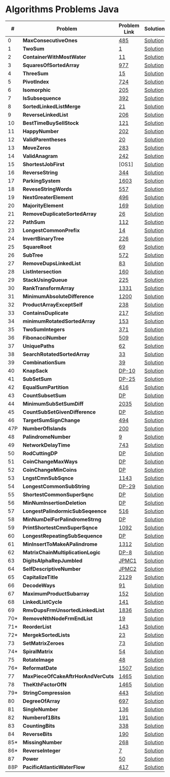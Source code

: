 # Algorithms Problems Java

| #    | Problem                                     | Problem Link                                                                                                  | Solution                                                                                                                   |
| ---- | ------------------------------------------- | ------------------------------------------------------------------------------------------------------------- | -------------------------------------------------------------------------------------------------------------------------- |
| 0    | <b>MaxConsecutiveOnes</b> <br>              | [485](https://leetcode.com/problems/max-consecutive-ones/)                                                    | [Solution](https://github.com/kj-grogu/Data_Structures_Algorithms_Java/blob/main/src/MaxConsecutiveOnes.java)              |
| 1    | <b>TwoSum</b> <br>                          | [1](https://leetcode.com/problems/two-sum/)                                                                   | [Solution](https://github.com/kj-grogu/Data_Structures_Algorithms_Java/blob/main/src/TwoSum.java)                          |
| 2    | <b>ContainerWithMostWater</b> <br>          | [11](https://leetcode.com/problems/container-with-most-water/)                                                | [Solution](https://github.com/kj-grogu/Data_Structures_Algorithms_Java/blob/main/src/ContainerWithMostWater.java)          |
| 3    | <b>SquaresOfSortedArray</b> <br>            | [977](https://leetcode.com/problems/squares-of-a-sorted-array/)                                               | [Solution](https://github.com/kj-grogu/Data_Structures_Algorithms_Java/blob/main/src/SquaresOfSortedArray.java)            |
| 4    | <b>ThreeSum</b> <br>                        | [15](https://leetcode.com/problems/3sum/)                                                                     | [Solution](https://github.com/kj-grogu/Data_Structures_Algorithms_Java/blob/main/src/ThreeSum.java)                        |
| 5    | <b>PivotIndex</b> <br>                      | [724](https://leetcode.com/problems/find-pivot-index/)                                                        | [Solution](https://github.com/kj-grogu/Data_Structures_Algorithms_Java/blob/main/src/PivotIndex.java)                      |
| 6    | <b>Isomorphic</b> <br>                      | [205](https://leetcode.com/problems/isomorphic-strings/)                                                      | [Solution](https://github.com/kj-grogu/Data_Structures_Algorithms_Java/blob/main/src/Isomorphic.java)                      |
| 7    | <b>IsSubsequence</b> <br>                   | [392](https://leetcode.com/problems/is-subsequence/)                                                          | [Solution](https://github.com/kj-grogu/Data_Structures_Algorithms_Java/blob/main/src/IsSubsequence.java)                   |
| 8    | <b>SortedLinkedListMerge</b> <br>           | [21](https://leetcode.com/problems/merge-two-sorted-lists/)                                                   | [Solution](https://github.com/kj-grogu/Data_Structures_Algorithms_Java/blob/main/src/SortedLinkedListMerge.java)           |
| 9    | <b>ReverseLinkedList</b> <br>               | [206](https://leetcode.com/problems/reverse-linked-list/)                                                     | [Solution](https://github.com/kj-grogu/Data_Structures_Algorithms_Java/blob/main/src/ReverseLinkedList.java)               |
| 10   | <b>BestTimeBuySellStock</b> <br>            | [121](https://leetcode.com/problems/best-time-to-buy-and-sell-stock/)                                         | [Solution](https://github.com/kj-grogu/Data_Structures_Algorithms_Java/blob/main/src/BestTimeBuySellStock.java)            |
| 11   | <b>HappyNumber</b> <br>                     | [202](https://leetcode.com/problems/happy-number/)                                                            | [Solution](https://github.com/kj-grogu/Data_Structures_Algorithms_Java/blob/main/src/HappyNumber.java)                     |
| 12   | <b>ValidParentheses</b> <br>                | [20](https://leetcode.com/problems/valid-parentheses/)                                                        | [Solution](https://github.com/kj-grogu/Data_Structures_Algorithms_Java/blob/main/src/ValidParentheses.java)                |
| 13   | <b>MoveZeros</b> <br>                       | [283](https://leetcode.com/problems/move-zeroes/)                                                             | [Solution](https://github.com/kj-grogu/Data_Structures_Algorithms_Java/blob/main/src/MoveZeros.java)                       |
| 14   | <b>ValidAnagram</b> <br>                    | [242](https://leetcode.com/problems/valid-anagram/)                                                           | [Solution](https://github.com/kj-grogu/Data_Structures_Algorithms_Java/blob/main/src/ValidAnagram.java)                    |
| 15   | <b>ShortestJobFirst</b> <br>                | [OS1]                                                                                                         | [Solution](https://github.com/kj-grogu/Data_Structures_Algorithms_Java/blob/main/src/ShortestJobFirst.java)                |
| 16   | <b>ReverseString</b> <br>                   | [344](https://leetcode.com/problems/reverse-string/)                                                          | [Solution](https://github.com/kj-grogu/Data_Structures_Algorithms_Java/blob/main/src/ReverseString.java)                   |
| 17   | <b>ParkingSystem</b> <br>                   | [1603](https://leetcode.com/problems/design-parking-system/)                                                  | [Solution](https://github.com/kj-grogu/Data_Structures_Algorithms_Java/blob/main/src/ParkingSystem.java)                   |
| 18   | <b>ReveseStringWords</b> <br>               | [557](https://leetcode.com/problems/reverse-words-in-a-string-iii/)                                           | [Solution](https://github.com/kj-grogu/Data_Structures_Algorithms_Java/blob/main/src/ReveseStringWords.java)               |
| 19   | <b>NextGreaterElement</b> <br>              | [496](https://leetcode.com/problems/next-greater-element-i/)                                                  | [Solution](https://github.com/kj-grogu/Data_Structures_Algorithms_Java/blob/main/src/NextGreaterElement.java)              |
| 20   | <b>MajorityElement</b> <br>                 | [169](https://leetcode.com/problems/majority-element/)                                                        | [Solution](https://github.com/kj-grogu/Data_Structures_Algorithms_Java/blob/main/src/MajorityElement.java)                 |
| 21   | <b>RemoveDuplicateSortedArray</b> <br>      | [26](https://leetcode.com/problems/remove-duplicates-from-sorted-array/)                                      | [Solution](https://github.com/kj-grogu/Data_Structures_Algorithms_Java/blob/main/src/RemoveDuplicateSortedArray.java)      |
| 22   | <b>PathSum</b> <br>                         | [112](https://leetcode.com/problems/path-sum/)                                                                | [Solution](https://github.com/kj-grogu/Data_Structures_Algorithms_Java/blob/main/src/PathSum.java)                         |
| 23   | <b>LongestCommonPrefix</b> <br>             | [14](https://leetcode.com/problems/longest-common-prefix/)                                                    | [Solution](https://github.com/kj-grogu/Data_Structures_Algorithms_Java/blob/main/src/LongestCommonPrefix.java)             |
| 24   | <b>InvertBinaryTree</b> <br>                | [226](https://leetcode.com/problems/invert-binary-tree/)                                                      | [Solution](https://github.com/kj-grogu/Data_Structures_Algorithms_Java/blob/main/src/InvertBinaryTree.java)                |
| 25   | <b>SquareRoot</b> <br>                      | [69](https://leetcode.com/problems/sqrtx/)                                                                    | [Solution](https://github.com/kj-grogu/Data_Structures_Algorithms_Java/blob/main/src/SquareRoot.java)                      |
| 26   | <b>SubTree</b> <br>                         | [572](https://leetcode.com/problems/subtree-of-another-tree/)                                                 | [Solution](https://github.com/kj-grogu/Data_Structures_Algorithms_Java/blob/main/src/SubTree.java)                         |
| 27   | <b>RemoveDupsLinkedList</b> <br>            | [83](https://leetcode.com/problems/remove-duplicates-from-sorted-list/)                                       | [Solution](https://github.com/kj-grogu/Data_Structures_Algorithms_Java/blob/main/src/RemoveDupsLinkedList.java)            |
| 28   | <b>ListIntersection</b> <br>                | [160](https://leetcode.com/problems/intersection-of-two-linked-lists/)                                        | [Solution](https://github.com/kj-grogu/Data_Structures_Algorithms_Java/blob/main/src/ListIntersection.java)                |
| 29   | <b>StackUsingQueue</b> <br>                 | [225](https://leetcode.com/problems/implement-stack-using-queues/)                                            | [Solution](https://github.com/kj-grogu/Data_Structures_Algorithms_Java/blob/main/src/StackUsingQueue.java)                 |
| 30   | <b>RankTransformArray</b> <br>              | [1331](https://leetcode.com/problems/rank-transform-of-an-array/)                                             | [Solution](https://github.com/kj-grogu/Data_Structures_Algorithms_Java/blob/main/src/RankTransformArray.java)              |
| 31   | <b>MinimumAbsoluteDifference</b> <br>       | [1200](https://leetcode.com/problems/minimum-absolute-difference/)                                            | [Solution](https://github.com/kj-grogu/Data_Structures_Algorithms_Java/blob/main/src/MinimumAbsoluteDifference.java)       |
| 32   | <b>ProductArrayExceptSelf</b> <br>          | [238](https://leetcode.com/problems/product-of-array-except-self/)                                            | [Solution](https://github.com/kj-grogu/Data_Structures_Algorithms_Java/blob/main/src/ProductArrayExceptSelf.java)          |
| 33   | <b>ContainsDuplicate</b> <br>               | [217](https://leetcode.com/problems/contains-duplicate/)                                                      | [Solution](https://github.com/kj-grogu/Data_Structures_Algorithms_Java/blob/main/src/ContainsDuplicate.java)               |
| 34   | <b>minimumRotatedSortedArray</b> <br>       | [153](https://leetcode.com/problems/find-minimum-in-rotated-sorted-array/)                                    | [Solution](https://github.com/kj-grogu/Data_Structures_Algorithms_Java/blob/main/src/minimumRotatedSortedArray.java)       |
| 35   | <b>TwoSumIntegers</b> <br>                  | [371](https://leetcode.com/problems/sum-of-two-integers/)                                                     | [Solution](https://github.com/kj-grogu/Data_Structures_Algorithms_Java/blob/main/src/TwoSumIntegers.java)                  |
| 36   | <b>FibonacciNumber</b> <br>                 | [509](https://leetcode.com/problems/fibonacci-number/)                                                        | [Solution](https://github.com/kj-grogu/Data_Structures_Algorithms_Java/blob/main/src/FibonacciNumber.java)                 |
| 37   | <b>UniquePaths</b> <br>                     | [62](https://leetcode.com/problems/unique-paths/)                                                             | [Solution](https://github.com/kj-grogu/Data_Structures_Algorithms_Java/blob/main/src/UniquePaths.java)                     |
| 38   | <b>SearchRotatedSortedArray</b> <br>        | [33](https://leetcode.com/problems/search-in-rotated-sorted-array/)                                           | [Solution](https://github.com/kj-grogu/Data_Structures_Algorithms_Java/blob/main/src/SearchRotatedSortedArray.java)        |
| 39   | <b>CombinationSum</b> <br>                  | [39](https://leetcode.com/problems/combination-sum/)                                                          | [Solution](https://github.com/kj-grogu/Data_Structures_Algorithms_Java/blob/main/src/CombinationSum.java)                  |
| 40   | <b>KnapSack</b> <br>                        | [DP-10](https://www.geeksforgeeks.org/0-1-knapsack-problem-dp-10/)                                            | [Solution](https://github.com/kj-grogu/Data_Structures_Algorithms_Java/blob/main/src/KnapSack.java)                        |
| 41   | <b>SubSetSum</b> <br>                       | [DP-25](https://www.geeksforgeeks.org/subset-sum-problem-dp-25/)                                              | [Solution](https://github.com/kj-grogu/Data_Structures_Algorithms_Java/blob/main/src/SubSetSum.java)                       |
| 42   | <b>EqualSumPartition</b> <br>               | [416](https://leetcode.com/problems/partition-equal-subset-sum/)                                              | [Solution](https://github.com/kj-grogu/Data_Structures_Algorithms_Java/blob/main/src/EqualSumPartition.java)               |
| 43   | <b>CountSubsetSum</b> <br>                  | [DP](https://www.geeksforgeeks.org/count-of-subsets-with-sum-equal-to-x/)                                     | [Solution](https://github.com/kj-grogu/Data_Structures_Algorithms_Java/blob/main/src/CountSubsetSum.java)                  |
| 44   | <b>MinimumSubSetSumDiff</b> <br>            | [2035](https://leetcode.com/problems/partition-array-into-two-arrays-to-minimize-sum-difference/)             | [Solution](https://github.com/kj-grogu/Data_Structures_Algorithms_Java/blob/main/src/MinimumSubSetSumDiff.java)            |
| 45   | <b>CountSubSetGivenDifference</b> <br>      | [DP](https://www.geeksforgeeks.org/count-of-subsets-with-given-difference/)                                   | [Solution](https://github.com/kj-grogu/Data_Structures_Algorithms_Java/blob/main/src/CountSubSetGivenDifference.java)      |
| 46   | <b>TargetSumSignChange</b> <br>             | [494](https://leetcode.com/problems/target-sum/)                                                              | [Solution](https://github.com/kj-grogu/Data_Structures_Algorithms_Java/blob/main/src/TargetSumSignChange.java)             |
| 47P  | <b>NumberOfIslands</b> <br>                 | [200](https://leetcode.com/problems/number-of-islands/)                                                       | [Solution](https://github.com/kj-grogu/Data_Structures_Algorithms_Java/blob/main/src/NumberOfIslands.java)                 |
| 48   | <b>PalindromeNumber</b> <br>                | [9](https://leetcode.com/problems/palindrome-number/)                                                         | [Solution](https://github.com/kj-grogu/Data_Structures_Algorithms_Java/blob/main/src/PalindromeNumber.java)                |
| 49   | <b>NetworkDelayTime</b> <br>                | [743](https://leetcode.com/problems/network-delay-time/)                                                      | [Solution](https://github.com/kj-grogu/Data_Structures_Algorithms_Java/blob/main/src/NetworkDelayTime.java)                |
| 50   | <b>RodCuttingDP</b> <br>                    | [DP](https://www.youtube.com/watch?v=SZqAQLjDsag&list=PL_z_8CaSLPWekqhdCPmFohncHwz8TY2Go&index=17)            | [Solution](https://github.com/kj-grogu/Data_Structures_Algorithms_Java/blob/main/src/RodCuttingDP.java)                    |
| 51   | <b>CoinChangeMaxWays</b> <br>               | [DP](https://www.youtube.com/watch?v=I4UR2T6Ro3w&list=PL_z_8CaSLPWekqhdCPmFohncHwz8TY2Go&index=15)            | [Solution](https://github.com/kj-grogu/Data_Structures_Algorithms_Java/blob/main/src/CoinChangeMaxWays.java)               |
| 52   | <b>CoinChangeMinCoins</b> <br>              | [DP](https://www.youtube.com/watch?v=I-l6PBeERuc&list=PL_z_8CaSLPWekqhdCPmFohncHwz8TY2Go&index=16)            | [Solution](https://github.com/kj-grogu/Data_Structures_Algorithms_Java/blob/main/src/CoinChangeMinCoins.java)              |
| 53   | <b>LngstCmnSubSqnce</b> <br>                | [1143](https://leetcode.com/problems/longest-common-subsequence/)                                             | [Solution](https://github.com/kj-grogu/Data_Structures_Algorithms_Java/blob/main/src/LngstCmnSubSqnce.java)                |
| 54   | <b>LongestCommonSubString</b> <br>          | [DP-29](https://www.geeksforgeeks.org/longest-common-substring-dp-29/)                                        | [Solution](https://github.com/kj-grogu/Data_Structures_Algorithms_Java/blob/main/src/LongestCommonSubString.java)          |
| 55   | <b>ShortestCommonSuperSqnc</b> <br>         | [DP](https://www.geeksforgeeks.org/shortest-common-supersequence/)                                            | [Solution](https://github.com/kj-grogu/Data_Structures_Algorithms_Java/blob/main/src/ShortestCommonSuperSqnc.java)         |
| 56   | <b>MinNumInsertionDeletion</b> <br>         | [DP](https://www.geeksforgeeks.org/minimum-number-deletions-insertions-transform-one-string-another/)         | [Solution](https://github.com/kj-grogu/Data_Structures_Algorithms_Java/blob/main/src/MinNumInsertionDeletion.java)         |
| 57   | <b>LongestPalindormicSubSeqeence</b> <br>   | [516](https://leetcode.com/problems/longest-palindromic-subsequence/)                                         | [Solution](https://github.com/kj-grogu/Data_Structures_Algorithms_Java/blob/main/src/LongestPalindormicSubSeqeence.java)   |
| 58   | <b>MinNumDelForPalindromeStrng</b> <br>     | [DP](https://www.geeksforgeeks.org/minimum-number-deletions-make-string-palindrome/)                          | [Solution](https://github.com/kj-grogu/Data_Structures_Algorithms_Java/blob/main/src/MinNumDelForPalindromeStrng.java)     |
| 59   | <b>PrintShortestCmnSuperSqnce</b> <br>      | [1092](https://leetcode.com/problems/shortest-common-supersequence/)                                          | [Solution](https://github.com/kj-grogu/Data_Structures_Algorithms_Java/blob/main/src/PrintShortestCmnSuperSqnce.java)      |
| 60   | <b>LongestRepeatingSubSequence</b> <br>     | [DP](https://www.geeksforgeeks.org/longest-repeating-subsequence/)                                            | [Solution](https://github.com/kj-grogu/Data_Structures_Algorithms_Java/blob/main/src/LongestRepeatingSubSequence.java)     |
| 61   | <b>MinInsertToMakeAPalindrome</b> <br>      | [1312](https://leetcode.com/problems/minimum-insertion-steps-to-make-a-string-palindrome/)                    | [Solution](https://github.com/kj-grogu/Data_Structures_Algorithms_Java/blob/main/src/MinInsertToMakeAPalindrome.java)      |
| 62   | <b>MatrixChainMultiplicationLogic</b> <br>  | [DP-8](https://www.geeksforgeeks.org/matrix-chain-multiplication-dp-8/)                                       | [Solution](https://github.com/kj-grogu/Data_Structures_Algorithms_Java/blob/main/src/MatrixChainMultiplicationLogic.java)  |
| 63   | <b>DigitsAlphaRepJumbled</b> <br>           | [JPMC1](https://www.geeksforgeeks.org/digits-whose-alphabetic-representations-are-jumbled-in-a-given-string/) | [Solution](https://github.com/kj-grogu/Data_Structures_Algorithms_Java/blob/main/src/DigitsAlphaRepJumbled.java)           |
| 64   | <b>SelfDescriptiveNumber</b> <br>           | [JPMC2](https://www.geeksforgeeks.org/self-descriptive-number/)                                               | [Solution](https://github.com/kj-grogu/Data_Structures_Algorithms_Java/blob/main/src/SelfDescriptiveNumber.java)           |
| 65   | <b>CapitalizeTitle</b> <br>                 | [2129](https://leetcode.com/problems/capitalize-the-title/)                                                   | [Solution](https://github.com/kj-grogu/Data_Structures_Algorithms_Java/blob/main/src/CapitalizeTitle.java)                 |
| 66   | <b>DecodeWays</b> <br>                      | [91](https://leetcode.com/problems/decode-ways/)                                                              | [Solution](https://github.com/kj-grogu/Data_Structures_Algorithms_Java/blob/main/src/DecodeWays.java)                      |
| 67   | <b>MaximumProductSubarray</b> <br>          | [152](https://leetcode.com/problems/maximum-product-subarray/)                                                | [Solution](https://github.com/kj-grogu/Data_Structures_Algorithms_Java/blob/main/src/MaximumProductSubarray.java)          |
| 68   | <b>LinkedListCycle</b> <br>                 | [141](https://leetcode.com/problems/linked-list-cycle/)                                                       | [Solution](https://github.com/kj-grogu/Data_Structures_Algorithms_Java/blob/main/src/LinkedListCycle.java)                 |
| 69   | <b>RmvDupsFrmUnsortedLinkedList</b> <br>    | [1836](https://leetcode.com/problems/remove-duplicates-from-an-unsorted-linked-list/)                         | [Solution](https://github.com/kj-grogu/Data_Structures_Algorithms_Java/blob/main/src/RmvDupsFrmUnsortedLinkedList.java)    |
| 70\* | <b>RemoveNthNodeFrmEndList</b> <br>         | [19](https://leetcode.com/problems/remove-nth-node-from-end-of-list/)                                         | [Solution](https://github.com/kj-grogu/Data_Structures_Algorithms_Java/blob/main/src/RemoveNthNodeFrmEndList.java)         |
| 71\* | <b>ReorderList</b> <br>                     | [143](https://leetcode.com/problems/reorder-list/)                                                            | [Solution](https://github.com/kj-grogu/Data_Structures_Algorithms_Java/blob/main/src/ReorderList.java)                     |
| 72\* | <b>MergekSortedLists</b> <br>               | [23](https://leetcode.com/problems/merge-k-sorted-lists/)                                                     | [Solution](https://github.com/kj-grogu/Data_Structures_Algorithms_Java/blob/main/src/MergekSortedLists.java)               |
| 73   | <b>SetMatrixZeroes</b> <br>                 | [73](https://leetcode.com/problems/set-matrix-zeroes/)                                                        | [Solution](https://github.com/kj-grogu/Data_Structures_Algorithms_Java/blob/main/src/SetMatrixZeroes.java)                 |
| 74\* | <b>SpiralMatrix</b> <br>                    | [54](https://leetcode.com/problems/spiral-matrix/)                                                            | [Solution](https://github.com/kj-grogu/Data_Structures_Algorithms_Java/blob/main/src/SpiralMatrix.java)                    |
| 75   | <b>RotateImage</b> <br>                     | [48](https://leetcode.com/problems/rotate-image/)                                                             | [Solution](https://github.com/kj-grogu/Data_Structures_Algorithms_Java/blob/main/src/RotateImage.java)                     |
| 76\* | <b>ReformatDate</b> <br>                    | [1507](https://leetcode.com/problems/reformat-date/)                                                          | [Solution](https://github.com/kj-grogu/Data_Structures_Algorithms_Java/blob/main/src/ReformatDate.java)                    |
| 77   | <b>MaxPieceOfCakeAftrHorAndVerCuts</b> <br> | [1465](https://leetcode.com/problems/maximum-area-of-a-piece-of-cake-after-horizontal-and-vertical-cuts/)     | [Solution](https://github.com/kj-grogu/Data_Structures_Algorithms_Java/blob/main/src/MaxPieceOfCakeAftrHorAndVerCuts.java) |
| 78   | <b>TheKthFactorOfN</b> <br>                 | [1465](https://leetcode.com/problems/the-kth-factor-of-n/)                                                    | [Solution](https://github.com/kj-grogu/Data_Structures_Algorithms_Java/blob/main/src/TheKthFactorOfN.java)                 |
| 79\* | <b>StringCompression</b> <br>               | [443](https://leetcode.com/problems/string-compression/)                                                      | [Solution](https://github.com/kj-grogu/Data_Structures_Algorithms_Java/blob/main/src/StringCompression.java)               |
| 80   | <b>DegreeOfArray</b> <br>                   | [697](https://leetcode.com/problems/degree-of-an-array/)                                                      | [Solution](https://github.com/kj-grogu/Data_Structures_Algorithms_Java/blob/main/src/DegreeOfArray.java)                   |
| 81   | <b>SingleNumber</b> <br>                    | [136](https://leetcode.com/problems/single-number/)                                                           | [Solution](https://github.com/kj-grogu/Data_Structures_Algorithms_Java/blob/main/src/SingleNumber.java)                    |
| 82   | <b>Numberof1Bits</b> <br>                   | [191](https://leetcode.com/problems/number-of-1-bits/)                                                        | [Solution](https://github.com/kj-grogu/Data_Structures_Algorithms_Java/blob/main/src/Numberof1Bits.java)                   |
| 83   | <b>CountingBits</b> <br>                    | [338](https://leetcode.com/problems/counting-bits/)                                                           | [Solution](https://github.com/kj-grogu/Data_Structures_Algorithms_Java/blob/main/src/CountingBits.java)                    |
| 84   | <b>ReverseBits</b> <br>                     | [190](https://leetcode.com/problems/reverse-bits/)                                                            | [Solution](https://github.com/kj-grogu/Data_Structures_Algorithms_Java/blob/main/src/ReverseBits.java)                     |
| 85\* | <b>MissingNumber</b> <br>                   | [268](https://leetcode.com/problems/missing-number/)                                                          | [Solution](https://github.com/kj-grogu/Data_Structures_Algorithms_Java/blob/main/src/MissingNumber.java)                   |
| 86\* | <b>ReverseInteger</b> <br>                  | [7](https://leetcode.com/problems/reverse-integer/)                                                           | [Solution](https://github.com/kj-grogu/Data_Structures_Algorithms_Java/blob/main/src/ReverseInteger.java)                  |
| 87   | <b>Power</b> <br>                           | [50](https://leetcode.com/problems/powx-n/)                                                                   | [Solution](https://github.com/kj-grogu/Data_Structures_Algorithms_Java/blob/main/src/Power.java)                           |
| 88P  | <b>PacificAtlanticWaterFlow</b> <br>        | [417](https://leetcode.com/problems/pacific-atlantic-water-flow/)                                             | [Solution](https://github.com/kj-grogu/Data_Structures_Algorithms_Java/blob/main/src/PacificAtlanticWaterFlow.java)        |
